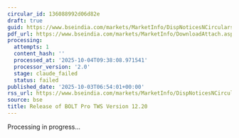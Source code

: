 ```yaml
---
circular_id: 136088992d06d82e
draft: true
guid: https://www.bseindia.com/markets/MarketInfo/DispNoticesNCirculars.aspx?Noticeid={24BA04B6-F86B-4A3A-B582-FD4E118D7184}&noticeno=20251003-8&dt=10/03/2025&icount=8&totcount=73&flag=0
pdf_url: https://www.bseindia.com/markets/MarketInfo/DownloadAttach.aspx?id=20251003-8&attachedId=b5263904-2f75-448f-89d4-1939e7f8531b
processing:
  attempts: 1
  content_hash: ''
  processed_at: '2025-10-04T09:38:08.971541'
  processor_version: '2.0'
  stage: claude_failed
  status: failed
published_date: '2025-10-03T06:54:01+00:00'
rss_url: https://www.bseindia.com/markets/MarketInfo/DispNoticesNCirculars.aspx?Noticeid={24BA04B6-F86B-4A3A-B582-FD4E118D7184}&noticeno=20251003-8&dt=10/03/2025&icount=8&totcount=73&flag=0
source: bse
title: Release of BOLT Pro TWS Version 12.20
---
```


Processing in progress...
